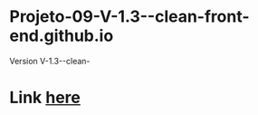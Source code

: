 # Projeto-09-V-1.3--clean-front-end.github.io
Version V-1.3--clean-
# Link [here]( https://thiagomassenomaciel.github.io/Projeto-09-V-1.3--clean-front-end.github.io/)


